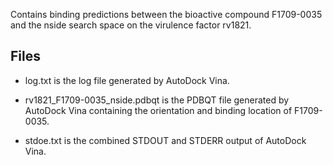 Contains binding predictions between the bioactive compound F1709-0035 and the nside search space on the virulence factor rv1821.

## Files

- log.txt is the log file generated by AutoDock Vina.

- rv1821_F1709-0035_nside.pdbqt is the PDBQT file generated by AutoDock Vina containing the orientation and binding location of F1709-0035.

- stdoe.txt is the combined STDOUT and STDERR output of AutoDock Vina.

